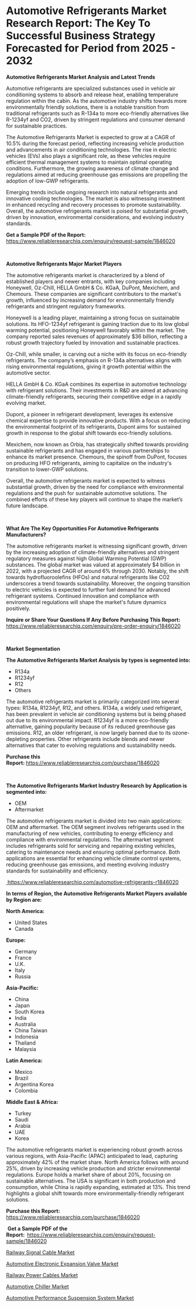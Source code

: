 <p><h1>Automotive Refrigerants Market Research Report: The Key To Successful Business Strategy Forecasted for Period from 2025 - 2032</h1></p><p><strong>Automotive Refrigerants Market Analysis and Latest Trends</strong></p>
<p><p>Automotive refrigerants are specialized substances used in vehicle air conditioning systems to absorb and release heat, enabling temperature regulation within the cabin. As the automotive industry shifts towards more environmentally friendly solutions, there is a notable transition from traditional refrigerants such as R-134a to more eco-friendly alternatives like R-1234yf and CO2, driven by stringent regulations and consumer demand for sustainable practices.</p><p>The Automotive Refrigerants Market is expected to grow at a CAGR of 10.5% during the forecast period, reflecting increasing vehicle production and advancements in air conditioning technologies. The rise in electric vehicles (EVs) also plays a significant role, as these vehicles require efficient thermal management systems to maintain optimal operating conditions. Furthermore, the growing awareness of climate change and regulations aimed at reducing greenhouse gas emissions are propelling the adoption of low-GWP refrigerants.</p><p>Emerging trends include ongoing research into natural refrigerants and innovative cooling technologies. The market is also witnessing investment in enhanced recycling and recovery processes to promote sustainability. Overall, the automotive refrigerants market is poised for substantial growth, driven by innovation, environmental considerations, and evolving industry standards.</p></p>
<p><strong>Get a Sample PDF of the Report:&nbsp;</strong> <a href="https://www.reliableresearchiq.com/enquiry/request-sample/1846020?utm_campaign=973&utm_medium=2&utm_source=Github&utm_content=ia&utm_term=30032025&utm_id=automotive-refrigerants">https://www.reliableresearchiq.com/enquiry/request-sample/1846020</a></p>
<p>&nbsp;</p>
<p><strong>Automotive Refrigerants Major Market Players</strong></p>
<p><p>The automotive refrigerants market is characterized by a blend of established players and newer entrants, with key companies including Honeywell, Oz-Chill, HELLA GmbH & Co. KGaA, DuPont, Mexichem, and Chemours. These companies are significant contributors to the market's growth, influenced by increasing demand for environmentally friendly refrigerants and stringent regulatory frameworks.</p><p>Honeywell is a leading player, maintaining a strong focus on sustainable solutions. Its HFO-1234yf refrigerant is gaining traction due to its low global warming potential, positioning Honeywell favorably within the market. The company reported sales revenues of approximately $36 billion, reflecting a robust growth trajectory fueled by innovation and sustainable practices.</p><p>Oz-Chill, while smaller, is carving out a niche with its focus on eco-friendly refrigerants. The company’s emphasis on R-134a alternatives aligns with rising environmental regulations, giving it growth potential within the automotive sector.</p><p>HELLA GmbH & Co. KGaA combines its expertise in automotive technology with refrigerant solutions. Their investments in R&D are aimed at advancing climate-friendly refrigerants, securing their competitive edge in a rapidly evolving market.</p><p>Dupont, a pioneer in refrigerant development, leverages its extensive chemical expertise to provide innovative products. With a focus on reducing the environmental footprint of its refrigerants, Dupont aims for sustained growth in response to the global shift towards eco-friendly solutions.</p><p>Mexichem, now known as Orbia, has strategically shifted towards providing sustainable refrigerants and has engaged in various partnerships to enhance its market presence. Chemours, the spinoff from DuPont, focuses on producing HFO refrigerants, aiming to capitalize on the industry's transition to lower-GWP solutions.</p><p>Overall, the automotive refrigerants market is expected to witness substantial growth, driven by the need for compliance with environmental regulations and the push for sustainable automotive solutions. The combined efforts of these key players will continue to shape the market’s future landscape.</p></p>
<p>&nbsp;</p>
<p><strong>What Are The Key Opportunities For Automotive Refrigerants Manufacturers?</strong></p>
<p><p>The automotive refrigerants market is witnessing significant growth, driven by the increasing adoption of climate-friendly alternatives and stringent regulatory measures against high Global Warming Potential (GWP) substances. The global market was valued at approximately $4 billion in 2022, with a projected CAGR of around 6% through 2030. Notably, the shift towards hydrofluoroolefins (HFOs) and natural refrigerants like CO2 underscores a trend towards sustainability. Moreover, the ongoing transition to electric vehicles is expected to further fuel demand for advanced refrigerant systems. Continued innovation and compliance with environmental regulations will shape the market's future dynamics positively.</p></p>
<p><strong>Inquire or Share Your Questions If Any Before Purchasing This Report:</strong> <a href="https://www.reliableresearchiq.com/enquiry/pre-order-enquiry/1846020?utm_campaign=973&utm_medium=2&utm_source=Github&utm_content=ia&utm_term=30032025&utm_id=automotive-refrigerants">https://www.reliableresearchiq.com/enquiry/pre-order-enquiry/1846020</a></p>
<p>&nbsp;</p>
<p><strong>Market Segmentation</strong></p>
<p><strong>The Automotive Refrigerants Market Analysis by types is segmented into:</strong></p>
<p><ul><li>R134a</li><li>R1234yf</li><li>R12</li><li>Others</li></ul></p>
<p><p>The automotive refrigerants market is primarily categorized into several types: R134a, R1234yf, R12, and others. R134a, a widely used refrigerant, has been prevalent in vehicle air conditioning systems but is being phased out due to its environmental impact. R1234yf is a more eco-friendly alternative, gaining popularity because of its reduced greenhouse gas emissions. R12, an older refrigerant, is now largely banned due to its ozone-depleting properties. Other refrigerants include blends and newer alternatives that cater to evolving regulations and sustainability needs.</p></p>
<p><strong>Purchase this Report:&nbsp;</strong><a href="https://www.reliableresearchiq.com/purchase/1846020?utm_campaign=973&utm_medium=2&utm_source=Github&utm_content=ia&utm_term=30032025&utm_id=automotive-refrigerants">https://www.reliableresearchiq.com/purchase/1846020</a></p>
<p>&nbsp;</p>
<p><strong>The Automotive Refrigerants Market Industry Research by Application is segmented into:</strong></p>
<p><ul><li>OEM</li><li>Aftermarket</li></ul></p>
<p><p>The automotive refrigerants market is divided into two main applications: OEM and aftermarket. The OEM segment involves refrigerants used in the manufacturing of new vehicles, contributing to energy efficiency and compliance with environmental regulations. The aftermarket segment includes refrigerants sold for servicing and repairing existing vehicles, catering to maintenance needs and ensuring optimal performance. Both applications are essential for enhancing vehicle climate control systems, reducing greenhouse gas emissions, and meeting evolving industry standards for sustainability and efficiency.</p></p>
<p><a href="https://www.reliableresearchiq.com/automotive-refrigerants-r1846020?utm_campaign=973&utm_medium=2&utm_source=Github&utm_content=ia&utm_term=30032025&utm_id=automotive-refrigerants">&nbsp;https://www.reliableresearchiq.com/automotive-refrigerants-r1846020</a></p>
<p><strong>In terms of Region, the Automotive Refrigerants Market Players available by Region are:</strong></p>
<p>
    <p> <strong> North America: </strong>
        <ul>
            <li>United States</li>
            <li>Canada</li>
        </ul>
        </p> 
    <p> <strong> Europe: </strong>
        <ul>
            <li>Germany</li>
            <li>France</li>
            <li>U.K.</li>
            <li>Italy</li>
            <li>Russia</li>
        </ul>
        </p> 
    <p> <strong> Asia-Pacific: </strong>
        <ul>
            <li>China</li>
            <li>Japan</li>
            <li>South Korea</li>
            <li>India</li>
            <li>Australia</li>
            <li>China Taiwan</li>
            <li>Indonesia</li>
            <li>Thailand</li>
            <li>Malaysia</li>
        </ul>
        </p> 
    <p> <strong> Latin America: </strong>
        <ul>
            <li>Mexico</li>
            <li>Brazil</li>
            <li>Argentina Korea</li>
            <li>Colombia</li>
        </ul>
        </p> 
    <p> <strong> Middle East & Africa: </strong>
        <ul>
            <li>Turkey</li>
            <li>Saudi</li>
            <li>Arabia</li>
            <li>UAE</li>
            <li>Korea</li>
        </ul>
    </p>
    </p>
<p><p>The automotive refrigerants market is experiencing robust growth across various regions, with Asia-Pacific (APAC) anticipated to lead, capturing approximately 42% of the market share. North America follows with around 25%, driven by increasing vehicle production and stricter environmental regulations. Europe holds a market share of about 20%, focusing on sustainable alternatives. The USA is significant in both production and consumption, while China is rapidly expanding, estimated at 13%. This trend highlights a global shift towards more environmentally-friendly refrigerant solutions.</p></p>
<p><strong>Purchase this Report: </strong><a href="https://www.reliableresearchiq.com/purchase/1846020?utm_campaign=973&utm_medium=2&utm_source=Github&utm_content=ia&utm_term=30032025&utm_id=automotive-refrigerants">https://www.reliableresearchiq.com/purchase/1846020</a></p>
<p>&nbsp;<strong>Get a Sample PDF of the Report:&nbsp;&nbsp;</strong><a href="https://www.reliableresearchiq.com/enquiry/request-sample/1846020?utm_campaign=973&utm_medium=2&utm_source=Github&utm_content=ia&utm_term=30032025&utm_id=automotive-refrigerants">https://www.reliableresearchiq.com/enquiry/request-sample/1846020</a></p>
<p><strong></strong></p>
<p><p><a href="https://github.com/aslinalirey9/Market-Research-Report-List-1/blob/main/railway-signal-cable-market.md?utm_campaign=973&utm_medium=2&utm_source=Github&utm_content=ia&utm_term=30032025&utm_id=automotive-refrigerants">Railway Signal Cable Market</a></p><p><a href="https://github.com/theyasnare5w/Market-Research-Report-List-1/blob/main/automotive-electronic-expansion-valve-market.md?utm_campaign=973&utm_medium=2&utm_source=Github&utm_content=ia&utm_term=30032025&utm_id=automotive-refrigerants">Automotive Electronic Expansion Valve Market</a></p><p><a href="https://github.com/ocambdidarhz/Market-Research-Report-List-1/blob/main/railway-power-cables-market.md?utm_campaign=973&utm_medium=2&utm_source=Github&utm_content=ia&utm_term=30032025&utm_id=automotive-refrigerants">Railway Power Cables Market</a></p><p><a href="https://github.com/kaidaloeckf7/Market-Research-Report-List-1/blob/main/automotive-chiller-market.md?utm_campaign=973&utm_medium=2&utm_source=Github&utm_content=ia&utm_term=30032025&utm_id=automotive-refrigerants">Automotive Chiller Market</a></p><p><a href="https://github.com/arifasabeygb/Market-Research-Report-List-1/blob/main/automotive-performance-suspension-system-market.md?utm_campaign=973&utm_medium=2&utm_source=Github&utm_content=ia&utm_term=30032025&utm_id=automotive-refrigerants">Automotive Performance Suspension System Market</a></p></p>